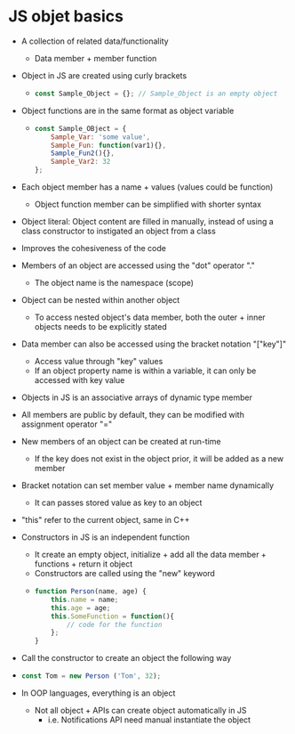 # JS objet basics

- A collection of related data/functionality

  - Data member + member function

- Object in JS are created using curly brackets

  - ```javascript
    const Sample_Object = {}; // Sample_Object is an empty object
    ```

- Object functions are in the same format as object variable

  - ```javascript
    const Sample_OBject = {
        Sample_Var: 'some value',
        Sample_Fun: function(var1){},
        Sample_Fun2(){},
        Sample_Var2: 32
    };
    ```

- Each object member has a name + values (values could be function)

  - Object function member can be simplified with shorter syntax

- Object literal: Object content are filled in manually, instead of using a class constructor to instigated an object from a class

- Improves the cohesiveness of the code

- Members of an object are accessed using the "dot" operator "."
  - The object name is the namespace (scope)

- Object can be nested within another object
  - To access nested object's data member, both the outer + inner objects needs to be explicitly stated

- Data member can also be accessed using the bracket notation "["key"]"
  - Access value through "key" values
  - If an object property name is within a variable, it can only be accessed with key value

- Objects in JS is an associative arrays of dynamic type member

- All members are public by default, they can be modified with assignment operator "="

- New members of an object can be created at run-time
  - If the key does not exist in the object prior, it will be added as a new member

- Bracket notation can set member value + member name dynamically
  - It can passes stored value as key to an object

- "this" refer to the current object, same in C++

- Constructors in JS is an independent function

  - It create an empty object, initialize + add all the data member + functions + return it object
  - Constructors are called using the "new" keyword
  - ```javascript
    function Person(name, age) {
        this.name = name;
        this.age = age;
        this.SomeFunction = function(){
            // code for the function
        };
    }
    ```

-  Call the constructor to create an object the following way

  - ```javascript
    const Tom = new Person ('Tom', 32);
    ```

- In OOP languages, everything is an object

  - Not all object + APIs can create object automatically in JS
    - i.e. Notifications API need manual instantiate the object

